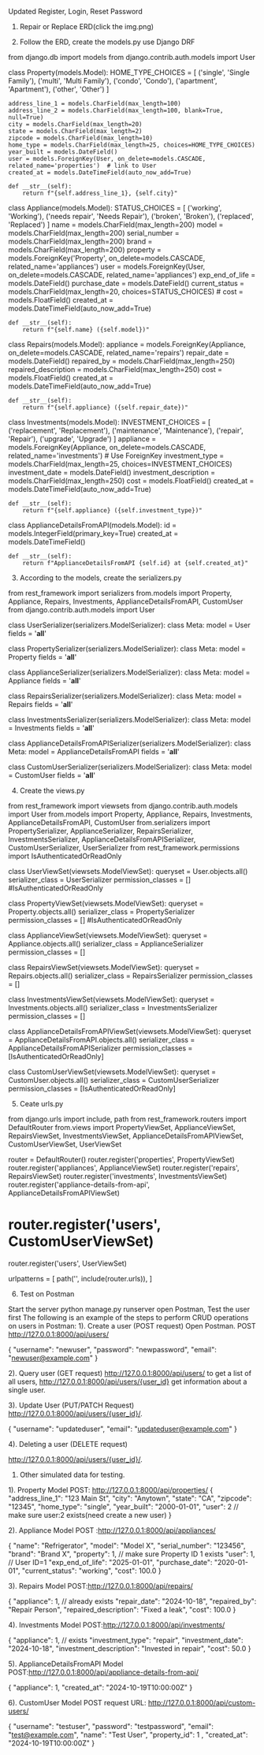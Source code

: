 Updated Register, Login, Reset Password



1. Repair or Replace ERD(click the img.png)

2. Follow the ERD, create the models.py
use Django DRF

from django.db import models
from django.contrib.auth.models import User 


class Property(models.Model):
    HOME_TYPE_CHOICES = [
        ('single', 'Single Family'),
        ('multi', 'Multi Family'),
        ('condo', 'Condo'),
        ('apartment', 'Apartment'),
        ('other', 'Other')
    ]

    address_line_1 = models.CharField(max_length=100)
    address_line_2 = models.CharField(max_length=100, blank=True, null=True)
    city = models.CharField(max_length=20)
    state = models.CharField(max_length=2)
    zipcode = models.CharField(max_length=10)
    home_type = models.CharField(max_length=25, choices=HOME_TYPE_CHOICES)
    year_built = models.DateField()
    user = models.ForeignKey(User, on_delete=models.CASCADE, related_name='properties')  # link to User
    created_at = models.DateTimeField(auto_now_add=True)

    def __str__(self):
        return f"{self.address_line_1}, {self.city}"

class Appliance(models.Model):
    STATUS_CHOICES = [
        ('working', 'Working'),
        ('needs repair', 'Needs Repair'),
        ('broken', 'Broken'),
        ('replaced', 'Replaced')
    ]
    name = models.CharField(max_length=200)
    model = models.CharField(max_length=200)
    serial_number = models.CharField(max_length=200)
    brand = models.CharField(max_length=200)
    property = models.ForeignKey('Property', on_delete=models.CASCADE, related_name='appliances')
    user = models.ForeignKey(User, on_delete=models.CASCADE, related_name='appliances') 
    exp_end_of_life = models.DateField()
    purchase_date = models.DateField()
    current_status = models.CharField(max_length=20, choices=STATUS_CHOICES) #
    cost = models.FloatField()
    created_at = models.DateTimeField(auto_now_add=True)

    def __str__(self):
        return f"{self.name} ({self.model})"
    
class Repairs(models.Model):
    appliance = models.ForeignKey(Appliance, on_delete=models.CASCADE, related_name='repairs')
    repair_date = models.DateField()
    repaired_by = models.CharField(max_length=250)
    repaired_description = models.CharField(max_length=250)
    cost = models.FloatField()
    created_at = models.DateTimeField(auto_now_add=True)

    def __str__(self):
        return f"{self.appliance} ({self.repair_date})"

class Investments(models.Model):
    INVESTMENT_CHOICES = [
        ('replacement', 'Replacement'),
        ('maintenance', 'Maintenance'),
        ('repair', 'Repair'),
        ('upgrade', 'Upgrade')
    ]
    appliance = models.ForeignKey(Appliance, on_delete=models.CASCADE, related_name='investments')  # Use ForeignKey
    investment_type = models.CharField(max_length=25, choices=INVESTMENT_CHOICES)
    investment_date = models.DateField()
    investment_description = models.CharField(max_length=250)
    cost = models.FloatField()
    created_at = models.DateTimeField(auto_now_add=True)

    def __str__(self):
        return f"{self.appliance} ({self.investment_type})"


class ApplianceDetailsFromAPI(models.Model):
    id = models.IntegerField(primary_key=True)
    created_at = models.DateTimeField()

    def __str__(self):
        return f"ApplianceDetailsFromAPI {self.id} at {self.created_at}"



3. According to the models, create the serializers.py

from rest_framework import serializers
from.models import Property, Appliance, Repairs, Investments, ApplianceDetailsFromAPI, CustomUser
from django.contrib.auth.models import User

class UserSerializer(serializers.ModelSerializer):
    class Meta:
        model = User
        fields = '__all__'

class PropertySerializer(serializers.ModelSerializer):
    class Meta:
        model = Property
        fields = '__all__'

class ApplianceSerializer(serializers.ModelSerializer):
    class Meta:
        model = Appliance
        fields = '__all__'

class RepairsSerializer(serializers.ModelSerializer):
    class Meta:
        model = Repairs
        fields = '__all__'

class InvestmentsSerializer(serializers.ModelSerializer):
    class Meta:
        model = Investments
        fields = '__all__'

class ApplianceDetailsFromAPISerializer(serializers.ModelSerializer):
    class Meta:
        model = ApplianceDetailsFromAPI
        fields = '__all__'

class CustomUserSerializer(serializers.ModelSerializer):
    class Meta:
        model = CustomUser
        fields = '__all__'


4. Create the views.py

from rest_framework import viewsets
from django.contrib.auth.models import User
from.models import Property, Appliance, Repairs, Investments, ApplianceDetailsFromAPI, CustomUser
from.serializers import PropertySerializer, ApplianceSerializer, RepairsSerializer, InvestmentsSerializer, ApplianceDetailsFromAPISerializer, CustomUserSerializer, UserSerializer
from rest_framework.permissions import IsAuthenticatedOrReadOnly

class UserViewSet(viewsets.ModelViewSet):
    queryset = User.objects.all()
    serializer_class = UserSerializer
    permission_classes = [] #IsAuthenticatedOrReadOnly


class PropertyViewSet(viewsets.ModelViewSet):
    queryset = Property.objects.all()
    serializer_class = PropertySerializer
    permission_classes = [] #IsAuthenticatedOrReadOnly

class ApplianceViewSet(viewsets.ModelViewSet):
    queryset = Appliance.objects.all()
    serializer_class = ApplianceSerializer
    permission_classes = []

class RepairsViewSet(viewsets.ModelViewSet):
    queryset = Repairs.objects.all()
    serializer_class = RepairsSerializer
    permission_classes = []

class InvestmentsViewSet(viewsets.ModelViewSet):
    queryset = Investments.objects.all()
    serializer_class = InvestmentsSerializer
    permission_classes = []

class ApplianceDetailsFromAPIViewSet(viewsets.ModelViewSet):
    queryset = ApplianceDetailsFromAPI.objects.all()
    serializer_class = ApplianceDetailsFromAPISerializer
    permission_classes = [IsAuthenticatedOrReadOnly]

class CustomUserViewSet(viewsets.ModelViewSet):
    queryset = CustomUser.objects.all()
    serializer_class = CustomUserSerializer
    permission_classes = [IsAuthenticatedOrReadOnly]

5. Ceate urls.py

from django.urls import include, path
from rest_framework.routers import DefaultRouter
from.views import PropertyViewSet, ApplianceViewSet, RepairsViewSet, InvestmentsViewSet, ApplianceDetailsFromAPIViewSet, CustomUserViewSet, UserViewSet

router = DefaultRouter()
router.register('properties', PropertyViewSet)
router.register('appliances', ApplianceViewSet)
router.register('repairs', RepairsViewSet)
router.register('investments', InvestmentsViewSet)
router.register('appliance-details-from-api', ApplianceDetailsFromAPIViewSet)
# router.register('users', CustomUserViewSet)
router.register('users', UserViewSet)

urlpatterns = [
    path('', include(router.urls)),
]

6. Test on Postman

Start the server
python manage.py runserver
open Postman, 
Test the user first
The following is an example of the steps to perform CRUD operations on users in Postman:
1). Create a user (POST request)
Open Postman.
POST  http://127.0.0.1:8000/api/users/

{
    "username": "newuser",
    "password": "newpassword",
    "email": "newuser@example.com"
}

2). Query user (GET request)
http://127.0.0.1:8000/api/users/
to get a list of all users, 
http://127.0.0.1:8000/api/users/{user_id}
get information about a single user.

3). Update User (PUT/PATCH Request)
http://127.0.0.1:8000/api/users/{user_id}/.

{
    "username": "updateduser",
    "email": "updateduser@example.com"
}

4). Deleting a user (DELETE request)

http://127.0.0.1:8000/api/users/{user_id}/.


1. Other simulated data for testing.

1). Property Model
POST: http://127.0.0.1:8000/api/properties/
{
    "address_line_1": "123 Main St",
    "city": "Anytown",
    "state": "CA",
    "zipcode": "12345",
    "home_type": "single",
    "year_built": "2000-01-01",
    "user": 2 // make sure user:2 exists(need create a new user)
}

2). Appliance Model
POST :http://127.0.0.1:8000/api/appliances/

{
    "name": "Refrigerator",
    "model": "Model X",
    "serial_number": "123456",
    "brand": "Brand X",
    "property": 1, // make sure Property ID 1 exists
    "user": 1, // User ID=1
    "exp_end_of_life": "2025-01-01",
    "purchase_date": "2020-01-01",
    "current_status": "working",
    "cost": 100.0
}

3). Repairs Model
POST:http://127.0.0.1:8000/api/repairs/

{
    "appliance": 1, // already exists
    "repair_date": "2024-10-18",
    "repaired_by": "Repair Person",
    "repaired_description": "Fixed a leak",
    "cost": 100.0
}

4). Investments Model
POST:http://127.0.0.1:8000/api/investments/

{
    "appliance": 1, // exists
    "investment_type": "repair",
    "investment_date": "2024-10-18",
    "investment_description": "Invested in repair",
    "cost": 50.0
}

5). ApplianceDetailsFromAPI Model
POST:http://127.0.0.1:8000/api/appliance-details-from-api/

{
    "appliance": 1, 
    "created_at": "2024-10-19T10:00:00Z"
}


6). CustomUser Model
POST request URL: http://127.0.0.1:8000/api/custom-users/

{
    "username": "testuser",
    "password": "testpassword",
    "email": "test@example.com",
    "name": "Test User",
    "property_id": 1 ,
    "created_at": "2024-10-19T10:00:00Z"
}
